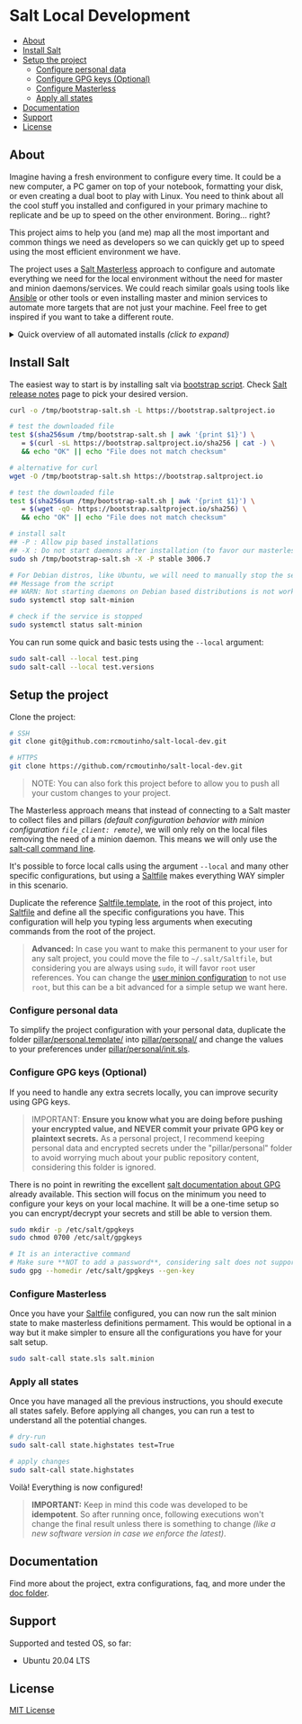 # Salt Local Development <!-- omit in toc -->

- [About](#about)
- [Install Salt](#install-salt)
- [Setup the project](#setup-the-project)
  - [Configure personal data](#configure-personal-data)
  - [Configure GPG keys (Optional)](#configure-gpg-keys-optional)
  - [Configure Masterless](#configure-masterless)
  - [Apply all states](#apply-all-states)
- [Documentation](#documentation)
- [Support](#support)
- [License](#license)

## About

Imagine having a fresh environment to configure every time. It could be a new computer, a PC gamer on top of your notebook, formatting your disk, or even creating a dual boot to play with Linux. You need to think about all the cool stuff you installed and configured in your primary machine to replicate and be up to speed on the other environment. Boring... right?

This project aims to help you (and me) map all the most important and common things we need as developers so we can quickly get up to speed using the most efficient environment we have.

The project uses a [Salt Masterless](https://docs.saltproject.io/en/latest/topics/tutorials/quickstart.html) approach to configure and automate everything we need for the local environment without the need for master and minion daemons/services. We could reach similar goals using tools like [Ansible](https://www.ansible.com) or other tools or even installing master and minion services to automate more targets that are not just your machine. Feel free to get inspired if you want to take a different route.

<details>
  <summary>Quick overview of all automated installs <i>(click to expand)</i></summary>

  ### Linux <!-- omit in toc -->
  - GIT and its configuration
  - Visual Studio Code and extensions
  - Docker and its configuration
  - Hypervisors
    - Virtualbox
  - Vagrant
  - General Tools
    - 1password
    - Shutter _(for screenshots)_
    - Spotify
  - General packages
    - tree
    - curl
  - Extra
    - GDM (GNOME Display Manager) and its configurations
    - GRUB Customizer
  - Documentation about a few manual configurations
  
  Coming soon:
  - ZSH + configs + plugins
  - Python + Ruff + UV
  - ...
  
  ### Windows <!-- omit in toc -->
  _Coming soon ( as I have time :smile: )_

  ### macOS <!-- omit in toc -->
  _Coming soon ( as I have time :smile: )_

</details>

## Install Salt

The easiest way to start is by installing salt via [bootstrap script](https://github.com/saltstack/salt-bootstrap). Check [Salt release notes](https://docs.saltproject.io/en/latest/topics/releases/index.html) page to pick your desired version.

```bash
curl -o /tmp/bootstrap-salt.sh -L https://bootstrap.saltproject.io

# test the downloaded file
test $(sha256sum /tmp/bootstrap-salt.sh | awk '{print $1}') \
   = $(curl -sL https://bootstrap.saltproject.io/sha256 | cat -) \
   && echo "OK" || echo "File does not match checksum"

# alternative for curl
wget -O /tmp/bootstrap-salt.sh https://bootstrap.saltproject.io

# test the downloaded file
test $(sha256sum /tmp/bootstrap-salt.sh | awk '{print $1}') \
   = $(wget -qO- https://bootstrap.saltproject.io/sha256) \
   && echo "OK" || echo "File does not match checksum"

# install salt
## -P : Allow pip based installations
## -X : Do not start daemons after installation (to favor our masterless approach)
sudo sh /tmp/bootstrap-salt.sh -X -P stable 3006.7

# For Debian distros, like Ubuntu, we will need to manually stop the service
## Message from the script
## WARN: Not starting daemons on Debian based distributions is not working mostly because starting them is the default behaviour.
sudo systemctl stop salt-minion

# check if the service is stopped
sudo systemctl status salt-minion
```

You can run some quick and basic tests using the `--local` argument:
```bash
sudo salt-call --local test.ping
sudo salt-call --local test.versions
```

## Setup the project

Clone the project:

```bash
# SSH
git clone git@github.com:rcmoutinho/salt-local-dev.git

# HTTPS
git clone https://github.com/rcmoutinho/salt-local-dev.git
```

> NOTE: You can also fork this project before to allow you to push all your custom changes to your project.

The Masterless approach means that instead of connecting to a Salt master to collect files and pillars _(default configuration behavior with minion configuration `file_client: remote`)_, we will only rely on the local files removing the need of a minion daemon. This means we will only use the [salt-call command line](https://docs.saltproject.io/en/latest/ref/cli/salt-call.html).

It's possible to force local calls using the argument `--local` and many other specific configurations, but using a [Saltfile](https://docs.saltproject.io/salt/install-guide/en/latest/topics/configure-master-minion.html#saltfile) makes everything WAY simpler in this scenario.

Duplicate the reference [Saltfile.template](./Saltfile.template), in the root of this project, into [Saltfile](./Saltfile) and define all the specific configurations you have. This configuration will help you typing less arguments when executing commands from the root of the project.

> **Advanced:** In case you want to make this permanent to your user for any salt project, you could move the file to `~/.salt/Saltfile`, but considering you are always using `sudo`, it will favor `root` user references. You can change the [user minion configuration](https://docs.saltproject.io/en/latest/ref/configuration/minion.html#user) to not use `root`, but this can be a bit advanced for a simple setup we want here.

### Configure personal data

To simplify the project configuration with your personal data, duplicate the folder [pillar/personal.template/](pillar/personal.template/) into [pillar/personal/](pillar/personal/) and change the values to your preferences under [pillar/personal/init.sls](pillar/personal/init.sls).

### Configure GPG keys (Optional)

If you need to handle any extra secrets locally, you can improve security using GPG keys.

> IMPORTANT: **Ensure you know what you are doing before pushing your encrypted value, and NEVER commit your private GPG key or plaintext secrets.** As a personal project, I recommend keeping personal data and encrypted secrets under the "pillar/personal" folder to avoid worrying much about your public repository content, considering this folder is ignored.

There is no point in rewriting the excellent [salt documentation about GPG](https://docs.saltproject.io/en/latest/ref/renderers/all/salt.renderers.gpg.html) already available. This section will focus on the minimum you need to configure your keys on your local machine. It will be a one-time setup so you can encrypt/decrypt your secrets and still be able to version them.

```bash
sudo mkdir -p /etc/salt/gpgkeys
sudo chmod 0700 /etc/salt/gpgkeys

# It is an interactive command
# Make sure **NOT to add a password**, considering salt does not support it
sudo gpg --homedir /etc/salt/gpgkeys --gen-key
```

### Configure Masterless

Once you have your [Saltfile](./Saltfile) configured, you can now run the salt minion state to make masterless definitions permament. This would be optional in a way but it make simpler to ensure all the configurations you have for your salt setup.

```bash
sudo salt-call state.sls salt.minion
```

### Apply all states

Once you have managed all the previous instructions, you should execute all states safely. Before applying all changes, you can run a test to understand all the potential changes.

```bash
# dry-run
sudo salt-call state.highstates test=True

# apply changes
sudo salt-call state.highstates
```

Voilà! Everything is now configured!

> **IMPORTANT:** Keep in mind this code was developed to be **idempotent**. So after running once, following executions won't change the final result unless there is something to change _(like a new software version in case we enforce the latest)_.

## Documentation

Find more about the project, extra configurations, faq, and more under the [doc folder](./docs/README.md).

## Support

Supported and tested OS, so far:
- Ubuntu 20.04 LTS

## License

[MIT License](LICENSE)
